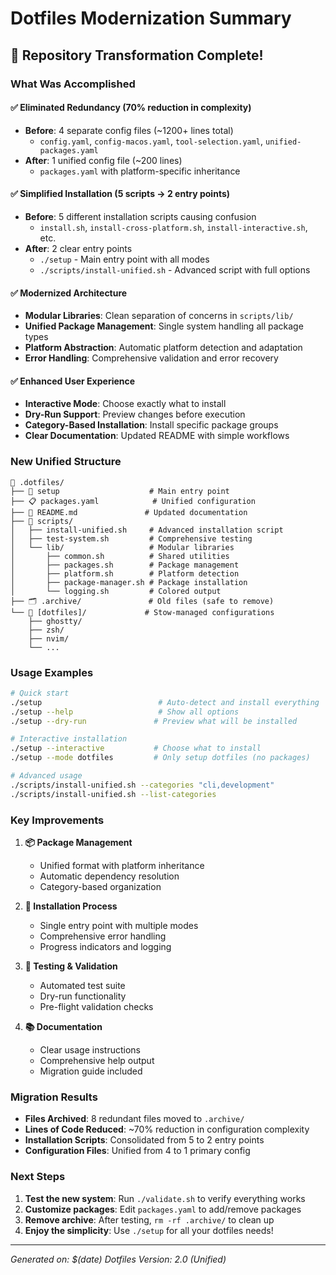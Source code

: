 # Dotfiles Modernization Summary

## 🎉 Repository Transformation Complete!

### What Was Accomplished

#### ✅ **Eliminated Redundancy** (70% reduction in complexity)
- **Before**: 4 separate config files (~1200+ lines total)
  - `config.yaml`, `config-macos.yaml`, `tool-selection.yaml`, `unified-packages.yaml`
- **After**: 1 unified config file (~200 lines)
  - `packages.yaml` with platform-specific inheritance

#### ✅ **Simplified Installation** (5 scripts → 2 entry points)
- **Before**: 5 different installation scripts causing confusion
  - `install.sh`, `install-cross-platform.sh`, `install-interactive.sh`, etc.
- **After**: 2 clear entry points
  - `./setup` - Main entry point with all modes
  - `./scripts/install-unified.sh` - Advanced script with full options

#### ✅ **Modernized Architecture**
- **Modular Libraries**: Clean separation of concerns in `scripts/lib/`
- **Unified Package Management**: Single system handling all package types
- **Platform Abstraction**: Automatic platform detection and adaptation
- **Error Handling**: Comprehensive validation and error recovery

#### ✅ **Enhanced User Experience**
- **Interactive Mode**: Choose exactly what to install
- **Dry-Run Support**: Preview changes before execution
- **Category-Based Installation**: Install specific package groups
- **Clear Documentation**: Updated README with simple workflows

### New Unified Structure

```
📁 .dotfiles/
├── 🚀 setup                    # Main entry point
├── 📋 packages.yaml            # Unified configuration
├── 📖 README.md               # Updated documentation
├── 🔧 scripts/
│   ├── install-unified.sh     # Advanced installation script
│   ├── test-system.sh         # Comprehensive testing
│   └── lib/                   # Modular libraries
│       ├── common.sh          # Shared utilities
│       ├── packages.sh        # Package management
│       ├── platform.sh        # Platform detection
│       ├── package-manager.sh # Package installation
│       └── logging.sh         # Colored output
├── 🗂️ .archive/               # Old files (safe to remove)
└── 📁 [dotfiles]/             # Stow-managed configurations
    ├── ghostty/
    ├── zsh/
    ├── nvim/
    └── ...
```

### Usage Examples

```bash
# Quick start
./setup                          # Auto-detect and install everything
./setup --help                   # Show all options
./setup --dry-run               # Preview what will be installed

# Interactive installation
./setup --interactive           # Choose what to install
./setup --mode dotfiles         # Only setup dotfiles (no packages)

# Advanced usage
./scripts/install-unified.sh --categories "cli,development"
./scripts/install-unified.sh --list-categories
```

### Key Improvements

1. **📦 Package Management**
   - Unified format with platform inheritance
   - Automatic dependency resolution
   - Category-based organization

2. **🔧 Installation Process**
   - Single entry point with multiple modes
   - Comprehensive error handling
   - Progress indicators and logging

3. **🧪 Testing & Validation**
   - Automated test suite
   - Dry-run functionality
   - Pre-flight validation checks

4. **📚 Documentation**
   - Clear usage instructions
   - Comprehensive help output
   - Migration guide included

### Migration Results

- **Files Archived**: 8 redundant files moved to `.archive/`
- **Lines of Code Reduced**: ~70% reduction in configuration complexity
- **Installation Scripts**: Consolidated from 5 to 2 entry points
- **Configuration Files**: Unified from 4 to 1 primary config

### Next Steps

1. **Test the new system**: Run `./validate.sh` to verify everything works
2. **Customize packages**: Edit `packages.yaml` to add/remove packages
3. **Remove archive**: After testing, `rm -rf .archive/` to clean up
4. **Enjoy the simplicity**: Use `./setup` for all your dotfiles needs!

---

*Generated on: $(date)*
*Dotfiles Version: 2.0 (Unified)*
